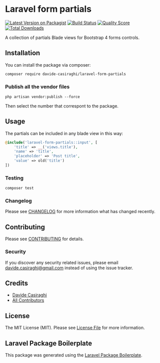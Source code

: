 # Laravel form partials

[![Latest Version on Packagist](https://img.shields.io/packagist/v/davide-casiraghi/laravel-form-partials.svg?style=flat-square)](https://packagist.org/packages/davide-casiraghi/laravel-form-partials)
[![Build Status](https://img.shields.io/travis/davide-casiraghi/laravel-form-partials/master.svg?style=flat-square)](https://travis-ci.org/davide-casiraghi/laravel-form-partials)
[![Quality Score](https://img.shields.io/scrutinizer/g/davide-casiraghi/laravel-form-partials.svg?style=flat-square)](https://scrutinizer-ci.com/g/davide-casiraghi/laravel-form-partials)
[![Total Downloads](https://img.shields.io/packagist/dt/davide-casiraghi/laravel-form-partials.svg?style=flat-square)](https://packagist.org/packages/davide-casiraghi/laravel-form-partials)

A collection of partials Blade views for Bootstrap 4 forms controls.

## Installation

You can install the package via composer:

```bash
composer require davide-casiraghi/laravel-form-partials
```

### Publish all the vendor files
```php artisan vendor:publish --force```   

Then select the number that correspont to the package.

## Usage

The partials can be included in any blade view in this way:
``` php
@include('laravel-form-partials::input', [
    'title' => __('views.title'),
    'name' => 'title',
    'placeholder' => 'Post title',
    'value' => old('title')
])
```

### Testing

``` bash
composer test
```

### Changelog

Please see [CHANGELOG](CHANGELOG.md) for more information what has changed recently.

## Contributing

Please see [CONTRIBUTING](CONTRIBUTING.md) for details.

### Security

If you discover any security related issues, please email davide.casiraghi@gmail.com instead of using the issue tracker.

## Credits

- [Davide Casiraghi](https://github.com/davide-casiraghi)
- [All Contributors](../../contributors)

## License

The MIT License (MIT). Please see [License File](LICENSE.md) for more information.

## Laravel Package Boilerplate

This package was generated using the [Laravel Package Boilerplate](https://laravelpackageboilerplate.com).
